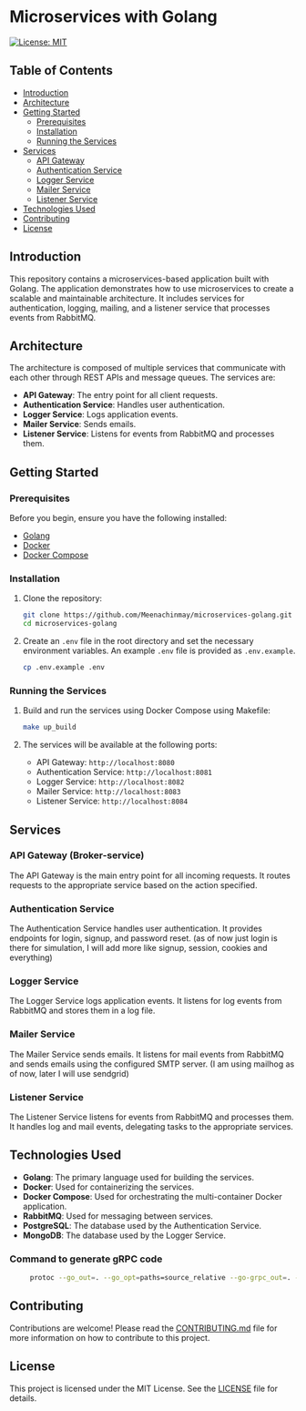 # Microservices with Golang

[![License: MIT](https://img.shields.io/badge/License-MIT-yellow.svg)](https://opensource.org/licenses/MIT)

## Table of Contents

- [Introduction](#introduction)
- [Architecture](#architecture)
- [Getting Started](#getting-started)
  - [Prerequisites](#prerequisites)
  - [Installation](#installation)
  - [Running the Services](#running-the-services)
- [Services](#services)
  - [API Gateway](#api-gateway)
  - [Authentication Service](#authentication-service)
  - [Logger Service](#logger-service)
  - [Mailer Service](#mailer-service)
  - [Listener Service](#listener-service)
- [Technologies Used](#technologies-used)
- [Contributing](#contributing)
- [License](#license)

## Introduction

This repository contains a microservices-based application built with Golang. The application demonstrates how to use microservices to create a scalable and maintainable architecture. It includes services for authentication, logging, mailing, and a listener service that processes events from RabbitMQ.

## Architecture

The architecture is composed of multiple services that communicate with each other through REST APIs and message queues. The services are:

- **API Gateway**: The entry point for all client requests.
- **Authentication Service**: Handles user authentication.
- **Logger Service**: Logs application events.
- **Mailer Service**: Sends emails.
- **Listener Service**: Listens for events from RabbitMQ and processes them.


## Getting Started

### Prerequisites

Before you begin, ensure you have the following installed:

- [Golang](https://golang.org/doc/install)
- [Docker](https://docs.docker.com/get-docker/)
- [Docker Compose](https://docs.docker.com/compose/install/)

### Installation

1. Clone the repository:

    ```sh
    git clone https://github.com/Meenachinmay/microservices-golang.git
    cd microservices-golang
    ```

2. Create an `.env` file in the root directory and set the necessary environment variables. An example `.env` file is provided as `.env.example`.

    ```sh
    cp .env.example .env
    ```

### Running the Services

1. Build and run the services using Docker Compose using Makefile:

    ```sh
    make up_build
    ```

2. The services will be available at the following ports:

    - API Gateway: `http://localhost:8080`
    - Authentication Service: `http://localhost:8081`
    - Logger Service: `http://localhost:8082`
    - Mailer Service: `http://localhost:8083`
    - Listener Service: `http://localhost:8084`

## Services

### API Gateway (Broker-service)

The API Gateway is the main entry point for all incoming requests. It routes requests to the appropriate service based on the action specified.

### Authentication Service

The Authentication Service handles user authentication. It provides endpoints for login, signup, and password reset. (as of now just login is there for simulation, I will add more like signup, session, cookies and everything)

### Logger Service

The Logger Service logs application events. It listens for log events from RabbitMQ and stores them in a log file.

### Mailer Service

The Mailer Service sends emails. It listens for mail events from RabbitMQ and sends emails using the configured SMTP server. (I am using mailhog as of now, later I will use sendgrid)

### Listener Service

The Listener Service listens for events from RabbitMQ and processes them. It handles log and mail events, delegating tasks to the appropriate services.

## Technologies Used

- **Golang**: The primary language used for building the services.
- **Docker**: Used for containerizing the services.
- **Docker Compose**: Used for orchestrating the multi-container Docker application.
- **RabbitMQ**: Used for messaging between services.
- **PostgreSQL**: The database used by the Authentication Service.
- **MongoDB**: The database used by the Logger Service.

### Command to generate gRPC code 
``` sh 
     protoc --go_out=. --go_opt=paths=source_relative --go-grpc_out=. --go-grpc_opt=paths=source_relative <name of file>.proto
```

## Contributing

Contributions are welcome! Please read the [CONTRIBUTING.md](./CONTRIBUTING.md) file for more information on how to contribute to this project.

## License

This project is licensed under the MIT License. See the [LICENSE](./LICENSE.md) file for details.
